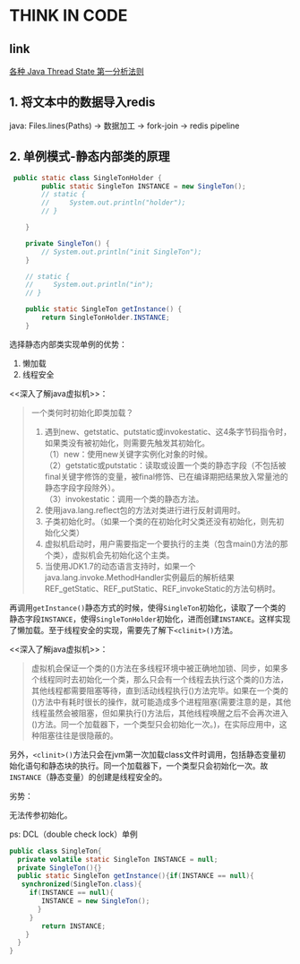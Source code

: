 # THINK IN CODE

## link

[各种 Java Thread State 第一分析法则](https://www.cnblogs.com/zhengyun_ustc/archive/2013/03/18/tda.html)


## 1. 将文本中的数据导入redis

java: Files.lines(Paths) -> 数据加工 -> fork-join -> redis pipeline


## 2. 单例模式-静态内部类的原理

~~~java
 public static class SingleTonHolder {
        public static SingleTon INSTANCE = new SingleTon();
        // static {
        //     System.out.println("holder");
        // }

    }

    private SingleTon() {
        // System.out.println("init SingleTon");
    }

    // static {
    //     System.out.println("in");
    // }

    public static SingleTon getInstance() {
        return SingleTonHolder.INSTANCE;
    }
~~~

选择静态内部类实现单例的优势： 
1. 懒加载
2. 线程安全

<<深入了解java虚拟机>>：
> 一个类何时初始化即类加载？
>1. 遇到new、getstatic、putstatic或invokestatic、这4条字节码指令时，如果类没有被初始化，则需要先触发其初始化。  
（1）new：使用new关键字实例化对象的时候。   
（2）getstatic或putstatic：读取或设置一个类的静态字段（不包括被final关键字修饰的变量，被final修饰、已在编译期把结果放入常量池的静态字段字段除外）。  
（3）invokestatic：调用一个类的静态方法。  
>2. 使用java.lang.reflect包的方法对类进行进行反射调用时。
>3. 子类初始化时。（如果一个类的在初始化时父类还没有初始化，则先初始化父类）
>4. 虚拟机启动时，用户需要指定一个要执行的主类（包含main()方法的那个类），虚拟机会先初始化这个主类。
>5. 当使用JDK1.7的动态语言支持时，如果一个java.lang.invoke.MethodHandler实例最后的解析结果REF_getStatic、REF_putStatic、REF_invokeStatic的方法句柄时。



再调用`getInstance()`静态方式的时候，使得`SingleTon`初始化，读取了一个类的静态字段`INSTANCE`，使得`SingleTonHolder`初始化，进而创建`INSTANCE`。这样实现了懒加载。至于线程安全的实现，需要先了解下`<clinit>()`方法。

<<深入了解java虚拟机>>：
>虚拟机会保证一个类的<clinit>()方法在多线程环境中被正确地加锁、同步，如果多个线程同时去初始化一个类，那么只会有一个线程去执行这个类的<clinit>()方法，其他线程都需要阻塞等待，直到活动线程执行<clinit>()方法完毕。如果在一个类的<clinit>()方法中有耗时很长的操作，就可能造成多个进程阻塞(需要注意的是，其他线程虽然会被阻塞，但如果执行<clinit>()方法后，其他线程唤醒之后不会再次进入<clinit>()方法。同一个加载器下，一个类型只会初始化一次。)，在实际应用中，这种阻塞往往是很隐蔽的。

另外，`<clinit>()`方法只会在jvm第一次加载class文件时调用，包括静态变量初始化语句和静态块的执行。同一个加载器下，一个类型只会初始化一次。故`INSTANCE`（静态变量）的创建是线程安全的。

劣势：

无法传参初始化。

ps: DCL（double check lock）单例

```java
public class SingleTon{
  private volatile static SingleTon INSTANCE = null;
  private SingleTon(){}
  public static SingleTon getInstance(){if(INSTANCE == null){
   synchronized(SingleTon.class){
     if(INSTANCE == null){ 
        INSTANCE = new SingleTon();
       } 
     } 
        return INSTANCE; 
    } 
  }
}
```
